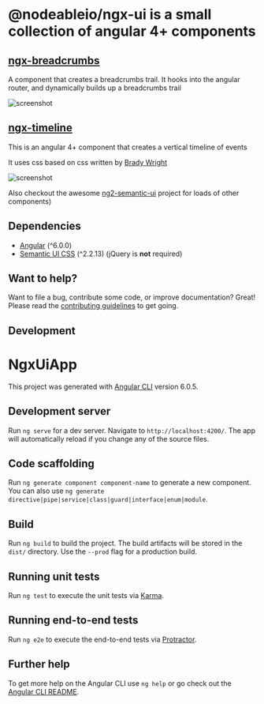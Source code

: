 # @nodeableio/ngx-ui is a small collection of angular 4+ components

## [ngx-breadcrumbs](src/modules/breadcrumbs/README.md)

A component that creates a breadcrumbs trail. It hooks into the angular router,
and dynamically builds up a breadcrumbs trail

![screenshot](src/modules/breadcrumbs/screenshot.png)

## [ngx-timeline](src/modules/timeline/README.md)

This is an angular 4+ component that creates a vertical timeline of events

It uses css based on css written by
[Brady Wright](http://codepen.io/phasethree/pen/NNOvrW)

![screenshot](src/modules/timeline/screenshot.png)

Also checkout the awesome
[ng2-semantic-ui](https://github.com/edcarroll/ng2-semantic-ui) project for
loads of other components)

## Dependencies

* [Angular](https://angular.io) (^6.0.0)
* [Semantic UI CSS](http://semantic-ui.com/) (^2.2.13) (jQuery is **not**
  required)

## Want to help?

Want to file a bug, contribute some code, or improve documentation? Great!
Please read the [contributing guidelines](./CONTRIBUTING.md) to get going.

## Development

# NgxUiApp

This project was generated with
[Angular CLI](https://github.com/angular/angular-cli) version 6.0.5.

## Development server

Run `ng serve` for a dev server. Navigate to `http://localhost:4200/`. The app
will automatically reload if you change any of the source files.

## Code scaffolding

Run `ng generate component component-name` to generate a new component. You can
also use `ng generate directive|pipe|service|class|guard|interface|enum|module`.

## Build

Run `ng build` to build the project. The build artifacts will be stored in the
`dist/` directory. Use the `--prod` flag for a production build.

## Running unit tests

Run `ng test` to execute the unit tests via
[Karma](https://karma-runner.github.io).

## Running end-to-end tests

Run `ng e2e` to execute the end-to-end tests via
[Protractor](http://www.protractortest.org/).

## Further help

To get more help on the Angular CLI use `ng help` or go check out the
[Angular CLI README](https://github.com/angular/angular-cli/blob/master/README.md).
